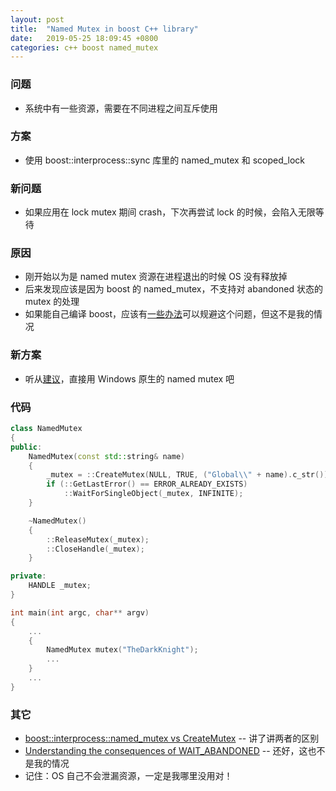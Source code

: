 ```yaml
---
layout: post
title:  "Named Mutex in boost C++ library"
date:   2019-05-25 18:09:45 +0800
categories: c++ boost named_mutex
---
```


### 问题

* 系统中有一些资源，需要在不同进程之间互斥使用

### 方案

* 使用 boost::interprocess::sync 库里的 named_mutex 和 scoped_lock

### 新问题

* 如果应用在 lock mutex 期间 crash，下次再尝试 lock 的时候，会陷入无限等待

### 原因

* 刚开始以为是 named mutex 资源在进程退出的时候 OS 没有释放掉
* 后来发现应该是因为 boost 的 named_mutex，不支持对 abandoned 状态的 mutex 的处理
* 如果能自己编译 boost，应该有[一些办法](https://stackoverflow.com/questions/15772768/boost-interprocess-mutexes-and-checking-for-abandonment)可以规避这个问题，但这不是我的情况

### 新方案

* 听从[建议](https://stackoverflow.com/questions/1179685/how-do-i-take-ownership-of-an-abandoned-boostinterprocessinterprocess-mutex/1179766#1179766)，直接用 Windows 原生的 named mutex 吧

### 代码

~~~ cpp
class NamedMutex
{
public:
    NamedMutex(const std::string& name)
    {
        _mutex = ::CreateMutex(NULL, TRUE, ("Global\\" + name).c_str());
        if (::GetLastError() == ERROR_ALREADY_EXISTS)
            ::WaitForSingleObject(_mutex, INFINITE);
    }

    ~NamedMutex()
    {
        ::ReleaseMutex(_mutex);
        ::CloseHandle(_mutex);
    }

private:
    HANDLE _mutex;
}

int main(int argc, char** argv)
{
    ...
    {
        NamedMutex mutex("TheDarkKnight");
        ...
    }
    ...
}
~~~

### 其它

* [boost::interprocess::named_mutex vs CreateMutex](https://stackoverflow.com/questions/20379817/boostinterprocessnamed-mutex-vs-createmutex) -- 讲了讲两者的区别
* [Understanding the consequences of WAIT_ABANDONED](https://devblogs.microsoft.com/oldnewthing/?p=34253) -- 还好，这也不是我的情况
* 记住：OS 自己不会泄漏资源，一定是我哪里没用对！

<script src="https://utteranc.es/client.js"
        repo="yingang/yingang.github.io"
        issue-term="pathname"
        label="Comment"
        theme="github-light"
        crossorigin="anonymous"
        async>
</script>